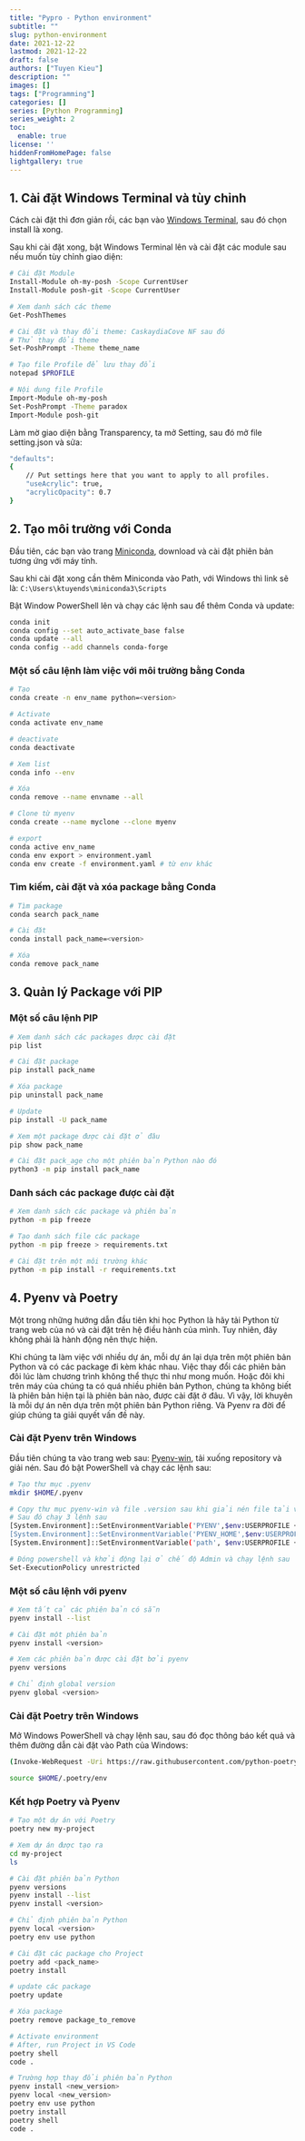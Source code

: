 ```yaml
---
title: "Pypro - Python environment"
subtitle: ""
slug: python-environment
date: 2021-12-22
lastmod: 2021-12-22
draft: false
authors: ["Tuyen Kieu"]
description: ""
images: []
tags: ["Programming"]
categories: []
series: [Python Programming]
series_weight: 2
toc:
  enable: true
license: ''  
hiddenFromHomePage: false
lightgallery: true
---
```


<!--more-->
## 1. Cài đặt Windows Terminal và tùy chỉnh

Cách cài đặt thì đơn giản rồi, các bạn vào [Windows Terminal](https://www.microsoft.com/en-us/p/windows-terminal/9n0dx20hk701), sau đó chọn install là xong.

Sau khi cài đặt xong, bật Windows Terminal lên và cài đặt các module sau nếu muốn tùy chỉnh giao diện:

```bash
# Cài đặt Module
Install-Module oh-my-posh -Scope CurrentUser
Install-Module posh-git -Scope CurrentUser

# Xem danh sách các theme
Get-PoshThemes

# Cài đặt và thay đổi theme: CaskaydiaCove NF sau đó
# Thử thay đổi theme
Set-PoshPrompt -Theme theme_name

# Tạo file Profile để lưu thay đổi
notepad $PROFILE

# Nội dung file Profile
Import-Module oh-my-posh
Set-PoshPrompt -Theme paradox
Import-Module posh-git
```

Làm mờ giao diện bằng Transparency, ta mở Setting, sau đó mở file setting.json và sửa:

```bash
"defaults":
{
    // Put settings here that you want to apply to all profiles.
    "useAcrylic": true,
    "acrylicOpacity": 0.7
}
```

## 2. Tạo môi trường với Conda

Đầu tiên, các bạn vào trang [Miniconda](https://docs.conda.io/en/latest/miniconda.html), download và cài đặt phiên bản tương ứng với máy tính.

Sau khi cài đặt xong cần thêm Miniconda vào Path, với Windows thì link sẽ là: `C:\Users\ktuyends\miniconda3\Scripts`

Bật Window PowerShell lên và chạy các lệnh sau để thêm Conda và update:

```bash
conda init
conda config --set auto_activate_base false
conda update --all
conda config --add channels conda-forge
```

### Một số câu lệnh làm việc với môi trường bằng Conda

```bash
# Tạo
conda create -n env_name python=<version>

# Activate
conda activate env_name

# deactivate
conda deactivate

# Xem list
conda info --env

# Xóa
conda remove --name envname --all

# Clone từ myenv
conda create --name myclone --clone myenv

# export
conda active env_name
conda env export > environment.yaml
conda env create -f environment.yaml # từ env khác
```

### Tìm kiếm, cài đặt và xóa package bằng Conda

```bash
# Tìm package
conda search pack_name

# Cài đặt
conda install pack_name=<version>

# Xóa
conda remove pack_name
```

## 3. Quản lý Package với PIP

### Một số câu lệnh PIP

```bash
# Xem danh sách các packages được cài đặt
pip list

# Cài đặt package
pip install pack_name

# Xóa package 
pip uninstall pack_name

# Update 
pip install -U pack_name

# Xem một package được cài đặt ở đâu
pip show pack_name

# Cài đặt pack_age cho một phiên bản Python nào đó
python3 -m pip install pack_name
```

### Danh sách các package được cài đặt

```bash
# Xem danh sách các package và phiên bản
python -m pip freeze

# Tạo danh sách file các package
python -m pip freeze > requirements.txt

# Cài đặt trên một môi trường khác
python -m pip install -r requirements.txt
```

## 4. Pyenv và Poetry

Một trong những hướng dẫn đầu tiên khi học Python là hãy tải Python từ trang web của nó và cài đặt trên hệ điều hành của mình. Tuy nhiên, đây không phải là hành động nên thực hiện. 

Khi chúng ta làm việc với nhiều dự án, mỗi dự án lại dựa trên một phiên bản Python và có các package đi kèm khác nhau. Việc thay đổi các phiên bản đôi lúc làm chương trình không thể thực thi như mong muốn. Hoặc đôi khi trên máy của chúng ta có quá nhiều phiên bản Python, chúng ta không biết là phiên bản hiện tại là phiên bản nào, được cài đặt ở đâu. Vì vậy, lời khuyên là mỗi dự án nên dựa trên một phiên bản Python riêng. Và Pyenv ra đời để giúp chúng ta giải quyết vấn đề này.

### Cài đặt Pyenv trên Windows

Đầu tiên chúng ta vào trang web sau: [Pyenv-win](https://github.com/pyenv-win/pyenv-win), tải xuống repository và giải nén. Sau đó bật PowerShell và chạy các lệnh sau:

```bash
# Tạo thư mục .pyenv
mkdir $HOME/.pyenv

# Copy thư mục pyenv-win và file .version sau khi giải nén file tải về vào .pyenv
# Sau đó chạy 3 lệnh sau
[System.Environment]::SetEnvironmentVariable('PYENV',$env:USERPROFILE + "\.pyenv\pyenv-win\","User")
[System.Environment]::SetEnvironmentVariable('PYENV_HOME',$env:USERPROFILE + "\.pyenv\pyenv-win\","User")
[System.Environment]::SetEnvironmentVariable('path', $env:USERPROFILE + "\.pyenv\pyenv-win\bin;" + $env:USERPROFILE + "\.pyenv\pyenv-win\shims;" + [System.Environment]::GetEnvironmentVariable('path', "User"),"User")

# Đóng powershell và khởi động lại ở chế độ Admin và chạy lệnh sau
Set-ExecutionPolicy unrestricted
```

### Một số câu lệnh với pyenv

```bash
# Xem tất cả các phiên bản có sẵn
pyenv install --list

# Cài đặt một phiên bản
pyenv install <version>

# Xem các phiên bản được cài đặt bởi pyenv
pyenv versions

# Chỉ định global version
pyenv global <version>
```

### Cài đặt Poetry trên Windows

Mở Windows PowerShell và chạy lệnh sau, sau đó đọc thông báo kết quả và thêm đường dẫn cài đặt vào Path của Windows:

```bash
(Invoke-WebRequest -Uri https://raw.githubusercontent.com/python-poetry/poetry/master/get-poetry.py -UseBasicParsing).Content | python -

source $HOME/.poetry/env
```

### Kết hợp Poetry và Pyenv

```bash
# Tạo một dự án với Poetry
poetry new my-project

# Xem dự án được tạo ra
cd my-project
ls

# Cài đặt phiên bản Python
pyenv versions
pyenv install --list
pyenv install <version>

# Chỉ định phiên bản Python
pyenv local <version>
poetry env use python
```

```bash
# Cài đặt các package cho Project
poetry add <pack_name>
poetry install

# update các package
poetry update

# Xóa package
poetry remove package_to_remove
```

```bash
# Activate environment
# After, run Project in VS Code
poetry shell
code .

# Trường hợp thay đổi phiên bản Python
pyenv install <new_version>
pyenv local <new_version>
poetry env use python
poetry install
poetry shell
code .
```
